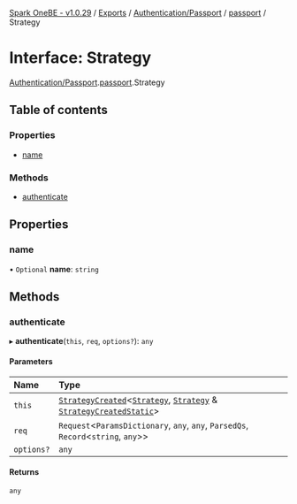 [Spark OneBE - v1.0.29](../README.md) / [Exports](../modules.md) / [Authentication/Passport](../modules/Authentication_Passport.md) / [passport](../modules/Authentication_Passport.passport.md) / Strategy

# Interface: Strategy

[Authentication/Passport](../modules/Authentication_Passport.md).[passport](../modules/Authentication_Passport.passport.md).Strategy

## Table of contents

### Properties

- [name](Authentication_Passport.passport.Strategy.md#name)

### Methods

- [authenticate](Authentication_Passport.passport.Strategy.md#authenticate)

## Properties

### name

• `Optional` **name**: `string`

## Methods

### authenticate

▸ **authenticate**(`this`, `req`, `options?`): `any`

#### Parameters

| Name | Type |
| :------ | :------ |
| `this` | [`StrategyCreated`](../modules/Authentication_Passport.passport.md#strategycreated)<[`Strategy`](Authentication_Passport.passport.Strategy.md), [`Strategy`](Authentication_Passport.passport.Strategy.md) & [`StrategyCreatedStatic`](Authentication_Passport.passport.StrategyCreatedStatic.md)\> |
| `req` | `Request`<`ParamsDictionary`, `any`, `any`, `ParsedQs`, `Record`<`string`, `any`\>\> |
| `options?` | `any` |

#### Returns

`any`
